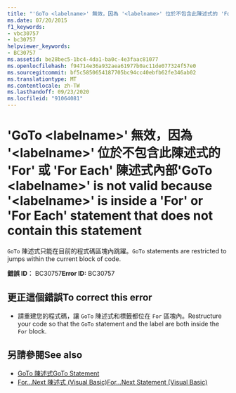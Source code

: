 ```yaml
---
title: "'GoTo <labelname>' 無效，因為 '<labelname>' 位於不包含此陳述式的 'For' 或 'For Each' 陳述式內部"
ms.date: 07/20/2015
f1_keywords:
- vbc30757
- bc30757
helpviewer_keywords:
- BC30757
ms.assetid: be28bec5-1bc4-4da1-ba0c-4e3faac81077
ms.openlocfilehash: f94714e36a932aea61977b0ac11de077324f57e0
ms.sourcegitcommit: bf5c5850654187705bc94cc40ebfb62fe346ab02
ms.translationtype: MT
ms.contentlocale: zh-TW
ms.lasthandoff: 09/23/2020
ms.locfileid: "91064081"
---
```

# <a name="goto-labelname-is-not-valid-because-labelname-is-inside-a-for-or-for-each-statement-that-does-not-contain-this-statement"></a><span data-ttu-id="e6f21-102">'GoTo \<labelname>' 無效，因為 '\<labelname>' 位於不包含此陳述式的 'For' 或 'For Each' 陳述式內部</span><span class="sxs-lookup"><span data-stu-id="e6f21-102">'GoTo \<labelname>' is not valid because '\<labelname>' is inside a 'For' or 'For Each' statement that does not contain this statement</span></span>

<span data-ttu-id="e6f21-103">`GoTo` 陳述式只能在目前的程式碼區塊內跳躍。</span><span class="sxs-lookup"><span data-stu-id="e6f21-103">`GoTo` statements are restricted to jumps within the current block of code.</span></span>  
  
 <span data-ttu-id="e6f21-104">**錯誤 ID︰** BC30757</span><span class="sxs-lookup"><span data-stu-id="e6f21-104">**Error ID:** BC30757</span></span>  
  
## <a name="to-correct-this-error"></a><span data-ttu-id="e6f21-105">更正這個錯誤</span><span class="sxs-lookup"><span data-stu-id="e6f21-105">To correct this error</span></span>  
  
- <span data-ttu-id="e6f21-106">請重建您的程式碼，讓 `GoTo` 陳述式和標籤都位在 `For` 區塊內。</span><span class="sxs-lookup"><span data-stu-id="e6f21-106">Restructure your code so that the `GoTo` statement and the label are both inside the `For` block.</span></span>  
  
## <a name="see-also"></a><span data-ttu-id="e6f21-107">另請參閱</span><span class="sxs-lookup"><span data-stu-id="e6f21-107">See also</span></span>

- [<span data-ttu-id="e6f21-108">GoTo 陳述式</span><span class="sxs-lookup"><span data-stu-id="e6f21-108">GoTo Statement</span></span>](../language-reference/statements/goto-statement.md)
- [<span data-ttu-id="e6f21-109">For...Next 陳述式 (Visual Basic)</span><span class="sxs-lookup"><span data-stu-id="e6f21-109">For...Next Statement (Visual Basic)</span></span>](../language-reference/statements/for-next-statement.md)
